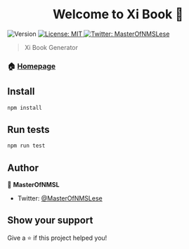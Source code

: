 <h1 align="center">Welcome to Xi Book 👋</h1>
<p>
  <img alt="Version" src="https://img.shields.io/badge/version-0.1.0-blue.svg?cacheSeconds=2592000" />
  <a href="#" target="_blank">
    <img alt="License: MIT" src="https://img.shields.io/badge/License-MIT-yellow.svg" />
  </a>
  <a href="https://twitter.com/MasterOfNMSLese" target="_blank">
    <img alt="Twitter: MasterOfNMSLese" src="https://img.shields.io/twitter/follow/MasterOfNMSLese.svg?style=social" />
  </a>
</p>

> Xi Book Generator

### 🏠 [Homepage](xi-book.vercel.app)

## Install

```sh
npm install
```

## Run tests

```sh
npm run test
```

## Author

👤 **MasterOfNMSL**

* Twitter: [@MasterOfNMSLese](https://twitter.com/MasterOfNMSLese)

## Show your support

Give a ⭐️ if this project helped you!

